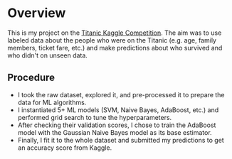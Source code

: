 # Overview
This is my project on the [Titanic Kaggle Competition](https://www.kaggle.com/c/titanic). The aim was to use labeled data about the people who were on the Titanic (e.g. age, family members, ticket fare, etc.) and make predictions about who survived and who didn't on unseen data. 


## Procedure
- I took the raw dataset, explored it, and pre-processed it to prepare the data for ML algorithms. 
- I instantiated 5+ ML models (SVM, Naive Bayes, AdaBoost, etc.) and performed grid search to tune the hyperparameters.
- After checking their validation scores, I chose to train the AdaBoost model with the Gaussian Naive Bayes model as its base estimator. 
- Finally, I fit it to the whole dataset and submitted my predictions to get an accuracy score from Kaggle.
